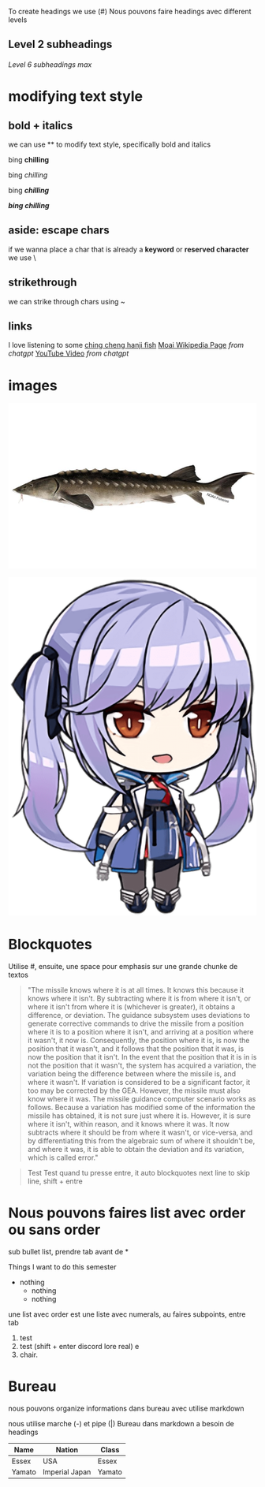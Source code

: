 To create headings we use (#)
Nous pouvons faire headings avec different levels

## Level 2 subheadings

###### Level 6 subheadings max

# modifying text style

## bold + italics

we can use ** to modify text style, specifically bold and italics

bing **chilling**

bing *chilling*

bing ***chilling***

***bing chilling***

## aside: escape chars
if we wanna place a char that is already a **keyword** or **reserved character** we use \

## strikethrough
we can strike through chars using ~

## links

I love listening to some [ching cheng hanji fish](https://www.youtube.com/watch?v=3LvtvqDg-14) 
[Moai Wikipedia Page](https://en.wikipedia.org/wiki/Moai) *from chatgpt*
[YouTube Video](https://www.youtube.com/watch?v=2TyB9t7hOVU) *from chatgpt*

# images
![fish](./Assets/fish.jpg)

![essex](./Assets/essex.png)

# Blockquotes

Utilise #, ensuite, une space pour emphasis sur une grande chunke de textos

>"The missile knows where it is at all times. It knows this because it knows where it isn't. By subtracting where it is from where it isn't, or where it isn't from where it is (whichever is greater), it obtains a difference, or deviation. The guidance subsystem uses deviations to generate corrective commands to drive the missile from a position where it is to a position where it isn't, and arriving at a position where it wasn't, it now is. Consequently, the position where it is, is now the position that it wasn't, and it follows that the position that it was, is now the position that it isn't. In the event that the position that it is in is not the position that it wasn't, the system has acquired a variation, the variation being the difference between where the missile is, and where it wasn't. If variation is considered to be a significant factor, it too may be corrected by the GEA. However, the missile must also know where it was. The missile guidance computer scenario works as follows. Because a variation has modified some of the information the missile has obtained, it is not sure just where it is. However, it is sure where it isn't, within reason, and it knows where it was. It now subtracts where it should be from where it wasn't, or vice-versa, and by differentiating this from the algebraic sum of where it shouldn't be, and where it was, it is able to obtain the deviation and its variation, which is called error."

> Test
> Test
> quand tu presse entre, it auto blockquotes next line
> to skip line, shift + entre

# Nous pouvons faires list  avec order ou sans order

sub bullet list, prendre tab avant de \*

Things I want to do this semester
* nothing
	* nothing
	* nothing

 une list avec order est une liste avec numerals, au faires subpoints, entre tab
 1. test
 2. test (shift + enter discord lore real)
    e
 3. chair.

# Bureau

nous pouvons organize informations dans bureau avec utilise markdown

nous utilise marche (-) et pipe (|)
Bureau dans markdown a besoin de headings

| Name    | Nation    | Class    |
| ---         | ---      | ---      |
| Essex    | USA    | Essex |
| Yamato | Imperial Japan | Yamato
